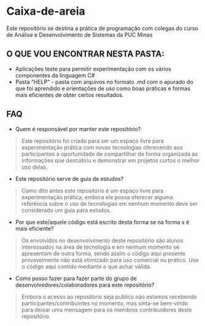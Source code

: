 # Caixa-de-areia

Este repositório se destina a prática de programação com colegas do curso de Análise e Desenvolvimento de Sistemas da PUC Minas

## O QUE VOU ENCONTRAR NESTA PASTA:

- Aplicações teste para permitir experimentação com os vários componentes da linguagem C#
- Pasta "HELP" - pasta com arquivos no formato .md com o apurado do que foi aprendido e orientações de uso como boas práticas e formas mais eficientes de obter certos resultados.

## FAQ

- Quem é responsável por manter este repositório?

> Este repositório foi criado para ser um espaço livre para experimentação prática com novas tecnologias oferecendo aos participantes a oportunidade de compartilhar de forma organizada as informações que descobriu e demonstrar em projetos curtos o melhor uso delas.

- Este repositório serve de guia de estudos?

> Como dito antes este repositório é um espaço livre para experimentação prática, embora ele possa oferecer alguma referência sobre o uso de tecnologias em nenhum momento deve ser considerado um guia para estudos.

- Por que este/aquele código está escrito desta forma se na forma x é mais eficiente?

> Os envolvidos no desenvolvimento deste repositório são alunos interessados na área de tecnologia e em nenhum momento se apresentam de outra forma, sendo assim o código aqui presente provavelmente não está otimizado para uso comercial ou prático. Use o código aqui contido mediante o que achar válida.

- Como posso fazer para fazer parte do grupo de desenvolvedores/colaboradores para este repositório?

> Embora o acesso ao repositório seja publico não estamos recebendo participantes/contribuintes no momento, mas sinta-se bem-vindo para deixar uma mensagem para os membros contribuidores deste repositório.
